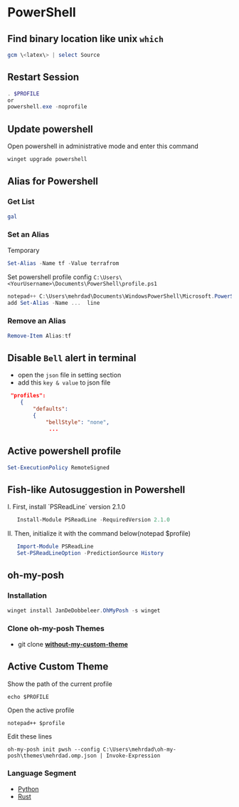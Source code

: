 # PowerShell

## Find binary location like unix `which`

```powershell
gcm \<latex\> | select Source
```

## Restart Session

```powershell
. $PROFILE
or
powershell.exe -noprofile
```

## Update powershell

Open powershell in administrative mode and enter this command

```powershell
winget upgrade powershell
```

## Alias for Powershell

### Get List

```powershell
gal
```

### Set an Alias

Temporary

```powershell
Set-Alias -Name tf -Value terrafrom
```

Set powershell profile config `C:\Users\<YourUsername>\Documents\PowerShell\profile.ps1`

```powershell
notepad++ C:\Users\mehrdad\Documents\WindowsPowerShell\Microsoft.PowerShell_profile.ps1
add Set-Alias -Name ...  line
```

### Remove an Alias

```powershell
Remove-Item Alias:tf
```

## Disable `Bell` alert in terminal

-   open the `json` file in setting section
-   add this `key & value` to json file

```json
 "profiles":
    {
        "defaults":
        {
            "bellStyle": "none",
             ...
```

## Active powershell profile

```powershell
Set-ExecutionPolicy RemoteSigned
```

## Fish-like Autosuggestion in Powershell

I. First, install ´PSReadLine´ version 2.1.0

```powershell
   Install-Module PSReadLine -RequiredVersion 2.1.0
```

II. Then, initialize it with the command below(notepad $profile)

```powershell
   Import-Module PSReadLine
   Set-PSReadLineOption -PredictionSource History
```

## oh-my-posh

### Installation

```powershell
winget install JanDeDobbeleer.OhMyPosh -s winget
```

### Clone oh-my-posh Themes

-   git clone [**without-my-custom-theme**](https://github.com/JanDeDobbeleer/oh-my-posh.git)

## Active Custom Theme

Show the path of the current profile

```pwsh
echo $PROFILE
```

Open the active profile

```pwsh
notepad++ $profile
```

Edit these lines

```pwsh
oh-my-posh init pwsh --config C:\Users\mehrdad\oh-my-posh\themes\mehrdad.omp.json | Invoke-Expression
```

### Language Segment

-   [Python](https://ohmyposh.dev/docs/segments/languages/python)
-   [Rust](https://ohmyposh.dev/docs/segments/languages/rust)
